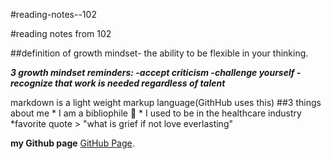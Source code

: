 #reading-notes--102

#reading notes from 102

##definition of growth mindset- the ability to be flexible in your thinking.

***3 growth mindset reminders: 
-accept criticism 
-challenge yourself
-recognize that work is needed regardless of talent***

 markdown is a light weight markup language(GithHub uses this)
     ##3 things about me
    * I am a bibliophile 📖
    * I used to be in the healthcare industry
    *favorite quote > "what is grief if not love everlasting"
     
 
**my Github page** [GitHub Page](https://github.com/mariaka86).
